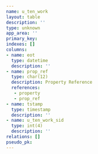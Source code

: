 ```yaml
---
name: u_ten_work
layout: table
description: ''
type: unknown
app_area: ''
primary_key: 
indexes: []
columns:
- name: eot
  type: datetime
  description: ''
- name: prop_ref
  type: char(12)
  description: Property Reference
  references:
   - property
   - prop_ref
- name: tstamp
  type: timestamp
  description: ''
- name: u_ten_work_sid
  type: int(4)
  description: ''
relations: []
pseudo_pk: 
---
```


